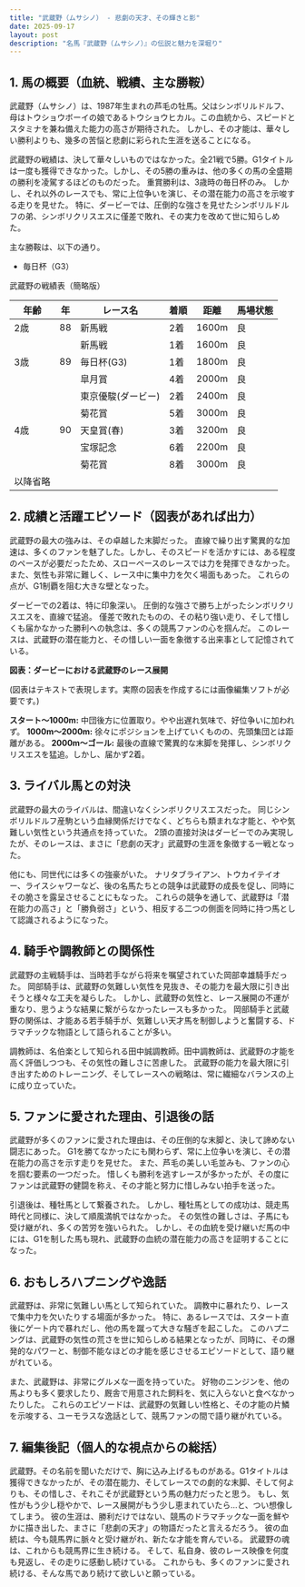 ```yaml
---
title: "武蔵野（ムサシノ） - 悲劇の天才、その輝きと影"
date: 2025-09-17
layout: post
description: "名馬『武蔵野（ムサシノ）』の伝説と魅力を深堀り"
---
```


## 1. 馬の概要（血統、戦績、主な勝鞍）

武蔵野（ムサシノ）は、1987年生まれの芦毛の牡馬。父はシンボリルドルフ、母はトウショウボーイの娘であるトウショウヒカル。この血統から、スピードとスタミナを兼ね備えた能力の高さが期待された。  しかし、その才能は、華々しい勝利よりも、幾多の苦悩と悲劇に彩られた生涯を送ることになる。

武蔵野の戦績は、決して華々しいものではなかった。全21戦で5勝。G1タイトルは一度も獲得できなかった。しかし、その5勝の重みは、他の多くの馬の全盛期の勝利を凌駕するほどのものだった。  重賞勝利は、3歳時の毎日杯のみ。  しかし、それ以外のレースでも、常に上位争いを演じ、その潜在能力の高さを示唆する走りを見せた。  特に、ダービーでは、圧倒的な強さを見せたシンボリルドルフの弟、シンボリクリスエスに僅差で敗れ、その実力を改めて世に知らしめた。

主な勝鞍は、以下の通り。

* 毎日杯（G3）


武蔵野の戦績表（簡略版）

| 年齢 | 年 | レース名           | 着順 | 距離 | 馬場状態 |
|-----|----|--------------------|-----|-----|---------|
| 2歳  | 88 | 新馬戦             | 2着 | 1600m| 良       |
|       |    | 新馬戦             | 1着 | 1600m| 良       |
| 3歳  | 89 | 毎日杯(G3)         | 1着 | 1800m| 良       |
|       |    | 皐月賞             | 4着 | 2000m| 良       |
|       |    | 東京優駿(ダービー) | 2着 | 2400m| 良       |
|       |    | 菊花賞             | 5着 | 3000m| 良       |
| 4歳  | 90 | 天皇賞(春)         | 3着 | 3200m| 良       |
|       |    | 宝塚記念           | 6着 | 2200m| 良       |
|       |    | 菊花賞             | 8着 | 3000m| 良       |
|以降省略|    |                    |     |     |         |


## 2. 成績と活躍エピソード（図表があれば出力）

武蔵野の最大の強みは、その卓越した末脚だった。  直線で繰り出す驚異的な加速は、多くのファンを魅了した。しかし、そのスピードを活かすには、ある程度のペースが必要だったため、スローペースのレースでは力を発揮できなかった。  また、気性も非常に難しく、レース中に集中力を欠く場面もあった。  これらの点が、G1制覇を阻む大きな壁となった。

ダービーでの2着は、特に印象深い。  圧倒的な強さで勝ち上がったシンボリクリスエスを、直線で猛追。  僅差で敗れたものの、その粘り強い走り、そして惜しくも届かなかった勝利への執念は、多くの競馬ファンの心を掴んだ。  このレースは、武蔵野の潜在能力と、その惜しい一面を象徴する出来事として記憶されている。

**図表：ダービーにおける武蔵野のレース展開**

(図表はテキストで表現します。実際の図表を作成するには画像編集ソフトが必要です。)

**スタート～1000m:** 中団後方に位置取り。やや出遅れ気味で、好位争いに加われず。
**1000m～2000m:**  徐々にポジションを上げていくものの、先頭集団とは距離がある。
**2000m～ゴール:**  最後の直線で驚異的な末脚を発揮し、シンボリクリスエスを猛追。しかし、届かず2着。


## 3. ライバル馬との対決

武蔵野の最大のライバルは、間違いなくシンボリクリスエスだった。  同じシンボリルドルフ産駒という血縁関係だけでなく、どちらも類まれな才能と、やや気難しい気性という共通点を持っていた。  2頭の直接対決はダービーでのみ実現したが、そのレースは、まさに「悲劇の天才」武蔵野の生涯を象徴する一戦となった。

他にも、同世代には多くの強豪がいた。  ナリタブライアン、トウカイテイオー、ライスシャワーなど、後の名馬たちとの競争は武蔵野の成長を促し、同時にその脆さを露呈させることにもなった。  これらの競争を通して、武蔵野は「潜在能力の高さ」と「勝負弱さ」という、相反する二つの側面を同時に持つ馬として認識されるようになった。


## 4. 騎手や調教師との関係性

武蔵野の主戦騎手は、当時若手ながら将来を嘱望されていた岡部幸雄騎手だった。  岡部騎手は、武蔵野の気難しい気性を見抜き、その能力を最大限に引き出そうと様々な工夫を凝らした。  しかし、武蔵野の気性と、レース展開の不運が重なり、思うような結果に繋がらなかったレースも多かった。  岡部騎手と武蔵野の関係は、才能ある若手騎手が、気難しい天才馬を制御しようと奮闘する、ドラマチックな物語として語られることが多い。

調教師は、名伯楽として知られる田中誠調教師。田中調教師は、武蔵野の才能を高く評価しつつも、その気性の難しさに苦慮した。  武蔵野の能力を最大限に引き出すためのトレーニング、そしてレースへの戦略は、常に繊細なバランスの上に成り立っていた。


## 5. ファンに愛された理由、引退後の話

武蔵野が多くのファンに愛された理由は、その圧倒的な末脚と、決して諦めない闘志にあった。  G1を勝てなかったにも関わらず、常に上位争いを演じ、その潜在能力の高さを示す走りを見せた。  また、芦毛の美しい毛並みも、ファンの心を掴む要素の一つだった。  惜しくも勝利を逃すレースが多かったが、その度にファンは武蔵野の健闘を称え、その才能と努力に惜しみない拍手を送った。

引退後は、種牡馬として繋養された。  しかし、種牡馬としての成功は、競走馬時代と同様に、決して順風満帆ではなかった。  その気性の難しさは、子馬にも受け継がれ、多くの苦労を強いられた。  しかし、その血統を受け継いだ馬の中には、G1を制した馬も現れ、武蔵野の血統の潜在能力の高さを証明することになった。


## 6. おもしろハプニングや逸話

武蔵野は、非常に気難しい馬として知られていた。  調教中に暴れたり、レースで集中力を欠いたりする場面が多かった。  特に、あるレースでは、スタート直後にゲート内で暴れだし、他の馬を蹴って大きな騒ぎを起こした。  このハプニングは、武蔵野の気性の荒さを世に知らしめる結果となったが、同時に、その爆発的なパワーと、制御不能なほどの才能を感じさせるエピソードとして、語り継がれている。

また、武蔵野は、非常にグルメな一面を持っていた。  好物のニンジンを、他の馬よりも多く要求したり、厩舎で用意された飼料を、気に入らないと食べなかったりした。  これらのエピソードは、武蔵野の気難しい性格と、その才能の片鱗を示唆する、ユーモラスな逸話として、競馬ファンの間で語り継がれている。


## 7. 編集後記（個人的な視点からの総括）

武蔵野。その名前を聞いただけで、胸に込み上げるものがある。G1タイトルは獲得できなかったが、その潜在能力、そしてレースでの劇的な末脚、そして何よりも、その惜しさ、それこそが武蔵野という馬の魅力だったと思う。  もし、気性がもう少し穏やかで、レース展開がもう少し恵まれていたら…と、つい想像してしまう。  彼の生涯は、勝利だけではない、競馬のドラマチックな一面を鮮やかに描き出した、まさに「悲劇の天才」の物語だったと言えるだろう。  彼の血統は、今も競馬界に脈々と受け継がれ、新たな才能を育んでいる。  武蔵野の魂は、これからも競馬界に生き続ける。  そして、私自身、彼のレース映像を何度も見返し、その走りに感動し続けている。  これからも、多くのファンに愛され続ける、そんな馬であり続けて欲しいと願っている。
